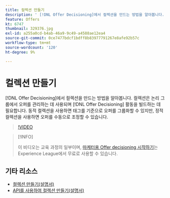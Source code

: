 ```yaml
---
title: 컬렉션 만들기
description: ' [!DNL Offer Decisioning]에서 컬렉션을 만드는 방법을 알아봅니다. 컬렉션에는 관련 고객에게만 표시되는 데 도움이 되도록 관련 자격 규칙이 있습니다.'
feature: Offers
kt: 6747
thumbnail: 329376.jpg
exl-id: a255a0cd-b4ab-46a9-9c49-a4588ae12ea4
source-git-commit: 0ce7477bdcf1bdff8b83977791267e8afe92b57c
workflow-type: tm+mt
source-wordcount: '120'
ht-degree: 9%

---
```


# 컬렉션 만들기

[!DNL Offer Decisioning]에서 컬렉션을 만드는 방법을 알아봅니다. 컬렉션은 논리 그룹에서 오퍼를 관리하는 데 사용되며 [!DNL Offer Decisioning] 활동을 빌드하는 데 필요합니다. 동적 컬렉션을 사용하면 태그를 기준으로 오퍼를 그룹화할 수 있지만, 정적 컬렉션을 사용하면 오퍼를 수동으로 조정할 수 있습니다.

>[!VIDEO](https://video.tv.adobe.com/v/329376?quality=12&learn=on)

>[!INFO]
>
> 이 비디오는 교육 과정의 일부이며, [마케터용 Offer decisioning 시작하기](https://experienceleague.adobe.com/?lang=ko-KR?recommended=ExperiencePlatform-U-1-2020.1.offerdecisioning)는 Experience League에서 무료로 사용할 수 있습니다.


## 기타 리소스

* [컬렉션 만들기(설명서)](https://experienceleague.adobe.com/docs/journey-optimizer/using/offer-decisioniong/managing-offers-in-the-offer-library/creating-collections.html)
* [API를 사용하여 컬렉션 만들기(설명서)](https://experienceleague.adobe.com/docs/journey-optimizer/using/offer-decisioniong/api-reference/offers-api/collections/create.html)
